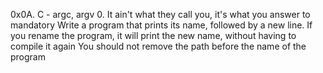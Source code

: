 0x0A. C - argc, argv
0. It ain't what they call you, it's what you answer to
mandatory
Write a program that prints its name, followed by a new line.
If you rename the program, it will print the new name, without having to compile it again
You should not remove the path before the name of the program
